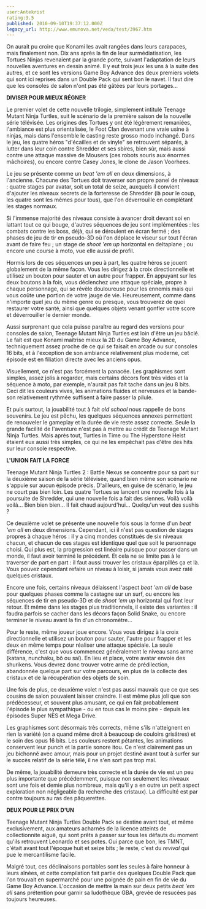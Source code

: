 ```yaml
---
user:Antekrist
rating:3.5
published: 2010-09-10T19:37:12.000Z
legacy_url: http://www.emunova.net/veda/test/3967.htm
---
```

On aurait pu croire que Konami les avait rangées dans leurs carapaces, mais finalement non. Dix ans après la fin de leur surmédiatisation, les Tortues Ninjas revenaient par la grande porte, suivant l'adaptation de leurs nouvelles aventures en dessin animé. Il y eut trois jeux les uns à la suite des autres, et ce sont les versions Game Boy Advance des deux premiers volets qui sont ici reprises dans un Double Pack qui sent bon le navet. Il faut dire que les consoles de salon n'ont pas été gâtées par leurs portages...  

  

**DIVISER POUR MIEUX RÉGNER**  

Le premier volet de cette nouvelle trilogie, simplement intitulé Teenage Mutant Ninja Turtles, suit le scénario de la première saison de la nouvelle série télévisée. Les origines des Tortues y ont été légèrement remaniées, l'ambiance est plus orientalisée, le Foot Clan devenant une vraie usine à ninjas, mais dans l'ensemble le casting reste grosso modo inchangé. Dans le jeu, les quatre héros "d'écailles et de vinyle" se retrouvent séparés, à lutter dans leur coin contre Shredder et ses sbires, bien sûr, mais aussi contre une attaque massive de Mousers (ces robots souris aux énormes mâchoires), ou encore contre Casey Jones, le clone de Jason Voorhees.  

  

Le jeu se présente comme un _beat 'em all_ en deux dimensions, à l'ancienne. Chacune des Tortues doit traverser son propre panel de niveaux : quatre stages par avatar, soit un total de seize, auxquels il convient d'ajouter les niveaux secrets de la forteresse de Shredder (là pour le coup, les quatre sont les mêmes pour tous), que l'on déverrouille en complétant les stages normaux.  

Si l'immense majorité des niveaux consiste à avancer droit devant soi en lattant tout ce qui bouge, d'autres séquences de jeu sont implémentées : les combats contre les boss, déjà, qui se déroulent en écran fermé ; des phases de jeu de tir en pseudo-3D où l'on déplace le viseur sur tout l'écran avant de faire feu ; un stage de _shoot 'em up_ horizontal en deltaplane ; ou encore une course à moto, vue elle aussi de profil.  

Hormis lors de ces séquences un peu à part, les quatre héros se jouent globalement de la même façon. Vous les dirigez à la croix directionnelle et utilisez un bouton pour sauter et un autre pour frapper. En appuyant sur les deux boutons à la fois, vous déclenchez une attaque spéciale, propre à chaque personnage, qui se révèle douloureuse pour les ennemis mais qui vous coûte une portion de votre jauge de vie. Heureusement, comme dans n'importe quel jeu du même genre ou presque, vous trouverez de quoi restaurer votre santé, ainsi que quelques objets venant gonfler votre score et déverrouiller le dernier monde.  

  

Aussi surprenant que cela puisse paraître au regard des versions pour consoles de salon, Teenage Mutant Ninja Turtles est loin d'être un jeu bâclé. Le fait est que Konami maîtrise mieux la 2D du Game Boy Advance, techniquement assez proche de ce qui se faisait en arcade ou sur consoles 16 bits, et à l'exception de son ambiance relativement plus moderne, cet épisode est en filiation directe avec les anciens opus.  

Visuellement, ce n'est pas forcément la panacée. Les graphismes sont simples, assez jolis à regarder, mais certains décors font très vides et la séquence à moto, par exemple, n'aurait pas fait tache dans un jeu 8 bits. Ceci dit les couleurs vives, les animations fluides et nerveuses et la bande-son relativement rythmée suffisent à faire passer la pilule.  

Et puis surtout, la jouabilité tout à fait _old school_ nous rappelle de bons souvenirs. Le jeu est pêchu, les quelques séquences annexes permettent de renouveler le gameplay et la durée de vie reste assez correcte. Seule la grande facilité de l'aventure n'est pas à mettre au crédit de Teenage Mutant Ninja Turtles. Mais après tout, Turtles in Time ou The Hyperstone Heist étaient eux aussi très simples, ce qui ne les empêchait pas d'être des hits sur leur console respective.  

  

**L'UNION FAIT LA FORCE**  

Teenage Mutant Ninja Turtles 2 : Battle Nexus se concentre pour sa part sur la deuxième saison de la série télévisée, quand bien même son scénario ne s'appuie sur aucun épisode précis. D'ailleurs, en guise de scénario, le jeu ne court pas bien loin. Les quatre Tortues se lancent une nouvelle fois à la poursuite de Shredder, qui une nouvelle fois a fait des siennes. Voilà voilà voilà... Bien bien bien... Il fait chaud aujourd'hui... Quelqu'un veut des sushis ?  

  

Ce deuxième volet se présente une nouvelle fois sous la forme d'un _beat 'em all_ en deux dimensions. Cependant, ici il n'est pas question de stages propres à chaque héros : il y a cinq mondes constitués de six niveaux chacun, et chacun de ces stages est identique quel que soit le personnage choisi. Qui plus est, la progression est linéaire puisque pour passer dans un monde, il faut avoir terminé le précédent. Et cela ne se limite pas à le traverser de part en part : il faut aussi trouver les cristaux éparpillés ça et là. Vous pouvez cependant refaire un niveau à loisir, si jamais vous avez raté quelques cristaux.  

Encore une fois, certains niveaux délaissent l'aspect _beat 'em all_ de base pour quelques phases comme la castagne sur un surf, ou encore les séquences de tir en pseudo-3D et de _shoot 'em up_ horizontal qui font leur retour. Et même dans les stages plus traditionnels, il existe des variantes : il faudra parfois se cacher dans les décors façon Solid Snake, ou encore terminer le niveau avant la fin d'un chronomètre...  

Pour le reste, même joueur joue encore. Vous vous dirigez à la croix directionnelle et utilisez un bouton pour sauter, l'autre pour frapper et les deux en même temps pour réaliser une attaque spéciale. La seule différence, c'est que vous commencez généralement le niveau sans arme (katana, nunchaku, bô ou saï). En lieu et place, votre avatar envoie des shurikens. Vous devrez donc trouver votre arme de prédilection, abandonnée quelque part sur votre parcours, en plus de la collecte des cristaux et de la récupération des objets de soin.  

  

Une fois de plus, ce deuxième volet n'est pas aussi mauvais que ce que ses cousins de salon pouvaient laisser craindre. Il est même plus joli que son prédécesseur, et souvent plus amusant, ce qui en fait probablement l'épisode le plus sympathique - ou en tous cas le moins pire - depuis les épisodes Super NES et Mega Drive.  

Les graphismes sont désormais très corrects, même s'ils n'atteignent en rien la variété (on a quand même droit à beaucoup de couloirs grisâtres) et le soin des opus 16 bits. Les couleurs restent pétantes, les animations conservent leur punch et la partie sonore itou. Ce n'est clairement pas un jeu bichonné avec amour, mais pour un projet destiné avant tout à surfer sur le succès relatif de la série télé, il ne s'en sort pas trop mal.  

De même, la jouabilité demeure très correcte et la durée de vie est un peu plus importante que précédemment, puisque non seulement les niveaux sont une fois et demie plus nombreux, mais qu'il y a en outre un petit aspect exploration non négligeable (la recherche des cristaux). La difficulté est par contre toujours au ras des pâquerettes.  

  

**DEUX POUR LE PRIX D'UN**  

Teenage Mutant Ninja Turtles Double Pack se destine avant tout, et même exclusivement, aux amateurs acharnés de la licence atteints de collectionnite aiguë, qui sont prêts à passer sur tous les défauts du moment qu'ils retrouvent Leonardo et ses potes. Oui parce que bon, les TMNT, c'était avant tout l'époque huit et seize bits ; le reste, c'est du _revival_ qui pue le mercantilisme facile.  

Malgré tout, ces déclinaisons portables sont les seules à faire honneur à leurs aînées, et cette compilation fait partie des quelques Double Pack que l'on trouvait en supermarché pour une poignée de pain en fin de vie du Game Boy Advance. L'occasion de mettre la main sur deux petits _beat 'em all_ sans prétention pour garnir sa ludothèque GBA, grevée de resucées pas toujours heureuses.